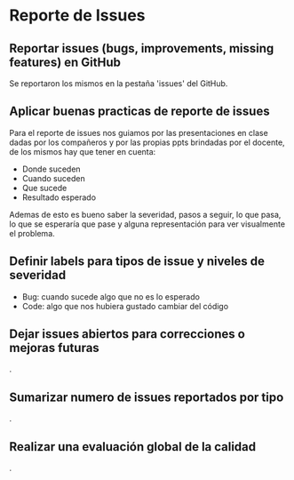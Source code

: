 # Reporte de Issues

## Reportar issues (bugs, improvements, missing features) en GitHub

Se reportaron los mismos en la pestaña 'issues' del GitHub.

## Aplicar buenas practicas de reporte de issues

Para el reporte de issues nos guiamos por las presentaciones en clase dadas por los compañeros y por las propias ppts brindadas por el docente, de los mismos hay que tener en cuenta:

* Donde suceden
* Cuando suceden
* Que sucede
* Resultado esperado

Ademas de esto es bueno saber la severidad, pasos a seguir, lo que pasa, lo que se esperaría que pase y alguna representación para ver visualmente el problema.

## Definir labels para tipos de issue y niveles de severidad

* Bug: cuando sucede algo que no es lo esperado
* Code: algo que nos hubiera gustado cambiar del código

## Dejar issues abiertos para correcciones o mejoras futuras

.

## Sumarizar numero de issues reportados por tipo

.

## Realizar una evaluación global de la calidad

.
